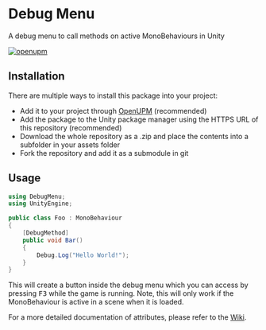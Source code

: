 # Debug Menu
A debug menu to call methods on active MonoBehaviours in Unity

[![openupm](https://img.shields.io/npm/v/com.sandrofigo.debug-menu-unity3d?label=openupm&registry_uri=https://package.openupm.com)](https://openupm.com/packages/com.sandrofigo.debug-menu-unity3d/)

## Installation
There are multiple ways to install this package into your project:
- Add it to your project through [OpenUPM](https://openupm.com/packages/com.sandrofigo.debug-menu-unity3d/) (recommended)
- Add the package to the Unity package manager using the HTTPS URL of this repository (recommended)
- Download the whole repository as a .zip and place the contents into a subfolder in your assets folder
- Fork the repository and add it as a submodule in git

## Usage
```csharp
using DebugMenu;
using UnityEngine;

public class Foo : MonoBehaviour
{
    [DebugMethod]
    public void Bar()
    {
        Debug.Log("Hello World!");
    }
}
```

This will create a button inside the debug menu which you can access by pressing <kbd>F3</kbd> while the game is running.
Note, this will only work if the MonoBehaviour is active in a scene when it is loaded.

For a more detailed documentation of attributes, please refer to the [Wiki](https://github.com/sandrofigo/Debug-Menu-Unity3D/wiki/Attribute-Usage).
